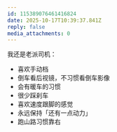 ```yaml
---
id: 115389076461416824
date: 2025-10-17T10:39:37.841Z
reply: false
media_attachments: 0
---
```


<p>我还是老派司机：</p><ul><li>喜欢手动档</li><li>倒车看后视镜，不习惯看倒车影像</li><li>会有暖车的习惯</li><li>很少踩刹车</li><li>喜欢速度跟脚的感觉</li><li>永远保持「还有一点动力」</li><li>跑山路习惯靠右</li></ul>
